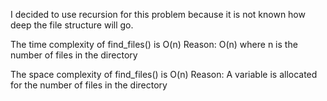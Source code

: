 I decided to use recursion for this problem because it is not known how deep the file structure will go.

The time complexity of find_files() is O(n)
Reason: O(n) where n is the number of files in the directory
   
The space complexity of find_files() is O(n)
Reason: A variable is allocated for the number of files in the directory